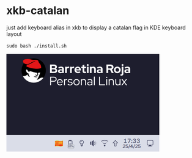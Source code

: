 # xkb-catalan
just add keyboard alias in xkb to display a catalan flag in KDE keyboard layout

```
sudo bash ./install.sh
```

![](example.png)
